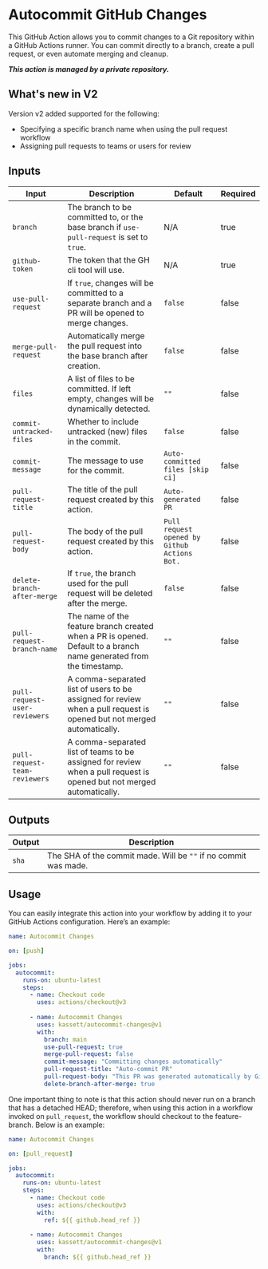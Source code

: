 # Autocommit GitHub Changes

This GitHub Action allows you to commit changes to a Git repository within a GitHub Actions runner. You can commit directly to a branch, create a pull request, or even automate merging and cleanup.

<b><i>This action is managed by a private repository.</i></b>

## What's new in V2
Version v2 added supported for the following:
* Specifying a specific branch name when using the pull request workflow
* Assigning pull requests to teams or users for review

## Inputs

| Input                         | Description                                                                                                           | Default                                      | Required |
|-------------------------------|-----------------------------------------------------------------------------------------------------------------------|----------------------------------------------|----------|
| `branch`                      | The branch to be committed to, or the base branch if `use-pull-request` is set to `true`.                             | N/A                                          | true     |
| `github-token`                | The token that the GH cli tool will use.                                                                              | N/A                                          | true     |
| `use-pull-request`            | If `true`, changes will be committed to a separate branch and a PR will be opened to merge changes.                   | `false`                                      | false    |
| `merge-pull-request`          | Automatically merge the pull request into the base branch after creation.                                             | `false`                                      | false    |
| `files`                       | A list of files to be committed. If left empty, changes will be dynamically detected.                                 | `""`                                         | false    |
| `commit-untracked-files`      | Whether to include untracked (new) files in the commit.                                                               | `false`                                      | false    |
| `commit-message`              | The message to use for the commit.                                                                                    | `Auto-committed files [skip ci]`             | false    |
| `pull-request-title`          | The title of the pull request created by this action.                                                                 | `Auto-generated PR`                          | false    |
| `pull-request-body`           | The body of the pull request created by this action.                                                                  | `Pull request opened by Github Actions Bot.` | false    |
| `delete-branch-after-merge`   | If `true`, the branch used for the pull request will be deleted after the merge.                                      | `false`                                      | false    |
| `pull-request-branch-name`    | The name of the feature branch created when a PR is opened. Default to a branch name generated from the timestamp.    | `""`                                         | false    |
| `pull-request-user-reviewers` | A comma-separated list of users to be assigned for review when a pull request is opened but not merged automatically. | `""`                                         | false    |
| `pull-request-team-reviewers` | A comma-separated list of teams to be assigned for review when a pull request is opened but not merged automatically. | `""`                                         | false    |

## Outputs

| Output  | Description                                                     |
|---------|-----------------------------------------------------------------|
| `sha`   | The SHA of the commit made. Will be `""` if no commit was made. |

## Usage

You can easily integrate this action into your workflow by adding it to your GitHub Actions configuration. Here’s an example:

```yaml
name: Autocommit Changes

on: [push]

jobs:
  autocommit:
    runs-on: ubuntu-latest
    steps:
      - name: Checkout code
        uses: actions/checkout@v3
        
      - name: Autocommit Changes
        uses: kassett/autocommit-changes@v1
        with:
          branch: main
          use-pull-request: true
          merge-pull-request: false
          commit-message: "Committing changes automatically"
          pull-request-title: "Auto-commit PR"
          pull-request-body: "This PR was generated automatically by GitHub Actions."
          delete-branch-after-merge: true
```

One important thing to note is that this action should never run on a branch that has a detached HEAD; therefore, 
when using this action in a workflow invoked on `pull_request`, the workflow should checkout to the feature-branch.
Below is an example:

```yaml
name: Autocommit Changes

on: [pull_request]

jobs:
  autocommit:
    runs-on: ubuntu-latest
    steps:
      - name: Checkout code
        uses: actions/checkout@v3
        with:
          ref: ${{ github.head_ref }}
        
      - name: Autocommit Changes
        uses: kassett/autocommit-changes@v1
        with:
          branch: ${{ github.head_ref }}
```